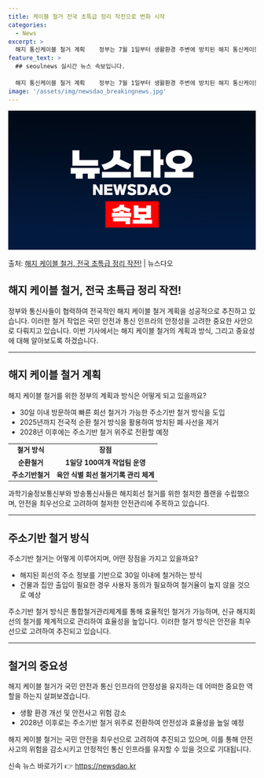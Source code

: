 ```yaml
---
title: 케이블 철거 전국 초특급 정리 작전으로 변화 시작
categories:
  - News
excerpt: >
  해지 통신케이블 철거 계획    정부는 7월 1일부터 생활환경 주변에 방치된 해지 통신케이블 철거를 개시합니…
feature_text: >
  ## seoulnews 실시간 뉴스 속보입니다.

  해지 통신케이블 철거 계획    정부는 7월 1일부터 생활환경 주변에 방치된 해지 통신케이블 철거를 개시합니…
image: '/assets/img/newsdao_breakingnews.jpg'
---
```


![뉴스다오 속보](/assets/img/newsdao_breakingnews.jpg)

<p>출처: <a href="https://newsdao.kr/4497" rel="dofollow">해지 케이블 철거, 전국 초특급 정리 작전!</a> | 뉴스다오</p>

<h2 data-ke-size="size26">해지 케이블 철거, 전국 초특급 정리 작전!</h2>
<p data-ke-size="size16">정부와 통신사들이 협력하여 전국적인 해지 케이블 철거 계획을 성공적으로 추진하고 있습니다. 이러한 철거 작업은 국민 안전과 통신 인프라의 안정성을 고려한 중요한 사안으로 다뤄지고 있습니다. 이번 기사에서는 해지 케이블 철거의 계획과 방식, 그리고 중요성에 대해 알아보도록 하겠습니다.</p>

<hr>

<h2 data-ke-size="size24">해지 케이블 철거 계획</h2>
<p data-ke-size="size16">해지 케이블 철거를 위한 정부의 계획과 방식은 어떻게 되고 있을까요? </p>

<ul>
  <li>30일 이내 방문하여 빠른 회선 철거가 가능한 주소기반 철거 방식을 도입</li>
  <li>2025년까지 전국적 순환 철거 방식을 활용하여 방치된 폐∙사선을 제거</li>
  <li>2028년 이후에는 주소기반 철거 위주로 전환할 예정</li>
</ul>
<table>
  <tr>
    <td style="text-align: center; height: 17px;"><b>철거 방식</b></td>
    <td style="text-align: center; height: 17px;"><b>장점</b></td>
  </tr>
  <tr>
    <td style="text-align: center; height: 17px;"><b>순환철거</b></td>
    <td style="text-align: center; height: 17px;"><b>1일당 100여개 작업팀 운영</b></td>
  </tr>
  <tr>
    <td style="text-align: center; height: 17px;"><b>주소기반철거</b></td>
    <td style="text-align: center; height: 17px;"><b>육안 식별 회선 철거기록 관리 체계</b></td>
  </tr>
</table>

<p data-ke-size="size16">과학기술정보통신부와 방송통신사들은 해지회선 철거를 위한 철저한 플랜을 수립했으며, 안전을 최우선으로 고려하여 철저한 안전관리에 주목하고 있습니다.</p>

<hr>

<h2 data-ke-size="size24">주소기반 철거 방식</h2>
<p data-ke-size="size16">주소기반 철거는 어떻게 이루어지며, 어떤 장점을 가지고 있을까요?</p>

<ul>
  <li>해지된 회선의 주소 정보를 기반으로 30일 이내에 철거하는 방식</li>
  <li>건물과 집안 출입이 필요한 경우 사용자 동의가 필요하여 철거율이 높지 않을 것으로 예상</li>
</ul>

<p data-ke-size="size16">주소기반 철거 방식은 통합철거관리체계를 통해 효율적인 철거가 가능하며, 신규 해지회선의 철거를 체계적으로 관리하여 효율성을 높입니다. 이러한 철거 방식은 안전을 최우선으로 고려하여 추진되고 있습니다.</p>

<hr>

<h2 data-ke-size="size24">철거의 중요성</h2>
<p data-ke-size="size16">해지 케이블 철거가 국민 안전과 통신 인프라의 안정성을 유지하는 데 어떠한 중요한 역할을 하는지 살펴보겠습니다.</p>

<ul>
  <li>생활 환경 개선 및 안전사고 위험 감소</li>
  <li>2028년 이후로는 주소기반 철거 위주로 전환하여 안전성과 효율성을 높일 예정</li>
</ul>

<p data-ke-size="size16">해지 케이블 철거는 국민 안전을 최우선으로 고려하여 추진되고 있으며, 이를 통해 안전사고의 위험을 감소시키고 안정적인 통신 인프라를 유지할 수 있을 것으로 기대됩니다.</p>
<p data-ke-size="size16"></p> 

신속 뉴스 바로가기 👉 <a href="https://newsdao.kr" rel="dofollow">https://newsdao.kr</a>


